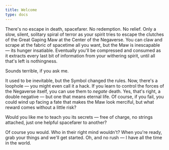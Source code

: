 ```yaml
---
title: Welcome
type: docs
---
```


There's no escape in death, spacefarer. No redemption. No relief. Only a slow, silent, solitary spiral of terror as your spirit tries to escape the clutches of the Great Gaping Maw at the Center of the Negaverse. You can claw and scrape at the fabric of spacetime all you want, but the Maw is inescapable — its hunger insatiable. Eventually you'll be compressed and consumed as it extracts every last bit of information from your withering spirit, until all that's left is nothingness.

Sounds terrible, if you ask me.

It used to be inevitable, but the Symbol changed the rules. Now, there's a loophole — you might even call it a hack. If you learn to control the forces of the Negaverse itself, you can use them to *negate* death. Yes, that's right, a double negative — but one that means eternal life. Of course, if you fail, you could wind up facing a fate that makes the Maw look merciful, but what reward comes without a little risk?

Would you like me to teach you its secrets — free of charge, no strings attached, just one helpful spacefarer to another?

Of course you would. Who in their right mind wouldn't? When you're ready, grab your things and we'll get started. Oh, and no rush — I have all the time in the world.
